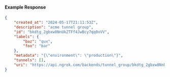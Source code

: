 <!-- Code generated for API Clients. DO NOT EDIT. -->

#### Example Response

```json
{
	"created_at": "2024-05-17T21:11:53Z",
	"description": "acme tunnel group",
	"id": "bkdtg_2gbxw8NnUkZTFf4JwBcy7qq0oVV",
	"labels": {
		"baz": "qux",
		"foo": "bar"
	},
	"metadata": "{\"environment\": \"production\"}",
	"tunnels": [],
	"uri": "https://api.ngrok.com/backends/tunnel_group/bkdtg_2gbxw8NnUkZTFf4JwBcy7qq0oVV"
}
```
